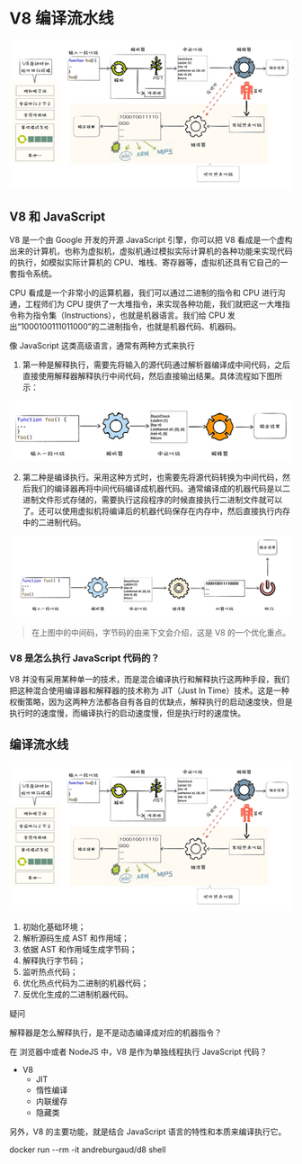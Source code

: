 # V8 编译流水线

![picture 3](./images/e7406208b1ff61b3be805fbf6d1be95204fb03ba77533410e7d3241208fb5ab7.png)  

## V8 和 JavaScript

V8 是一个由 Google 开发的开源 JavaScript 引擎，你可以把 V8 看成是一个虚构出来的计算机，也称为虚拟机，虚拟机通过模拟实际计算机的各种功能来实现代码的执行，如模拟实际计算机的 CPU、堆栈、寄存器等，虚拟机还具有它自己的一套指令系统。

CPU 看成是一个非常小的运算机器，我们可以通过二进制的指令和 CPU 进行沟通，工程师们为 CPU 提供了一大堆指令，来实现各种功能，我们就把这一大堆指令称为指令集（Instructions），也就是机器语言。我们给 CPU 发出“1000100111011000”的二进制指令，也就是机器代码、机器码。

像 JavaScript 这类高级语言，通常有两种方式来执行

1. 第一种是解释执行，需要先将输入的源代码通过解析器编译成中间代码，之后直接使用解释器解释执行中间代码，然后直接输出结果。具体流程如下图所示：

![picture 4](./images/81b2fd2cf54ba2e9d6e8960f5136446c28a767bd0436c5f4f666c019a90aa262.png)  

2. 第二种是编译执行。采用这种方式时，也需要先将源代码转换为中间代码，然后我们的编译器再将中间代码编译成机器代码。通常编译成的机器代码是以二进制文件形式存储的，需要执行这段程序的时候直接执行二进制文件就可以了。还可以使用虚拟机将编译后的机器代码保存在内存中，然后直接执行内存中的二进制代码。

![picture 5](./images/4ffc31d2bc84118d78ef43fe1733719de55bbc12a16a24e5f67d6b8d52fddb35.png)  

> 在上图中的中间码，字节码的由来下文会介绍，这是 V8 的一个优化重点。

### V8 是怎么执行 JavaScript 代码的？

V8 并没有采用某种单一的技术，而是混合编译执行和解释执行这两种手段，我们把这种混合使用编译器和解释器的技术称为 JIT（Just In Time）技术。这是一种权衡策略，因为这两种方法都各自有各自的优缺点，解释执行的启动速度快，但是执行时的速度慢，而编译执行的启动速度慢，但是执行时的速度快。

## 编译流水线

![picture 3](./images/e7406208b1ff61b3be805fbf6d1be95204fb03ba77533410e7d3241208fb5ab7.png) 

1. 初始化基础环境；
2. 解析源码生成 AST 和作用域；
3. 依据 AST 和作用域生成字节码；
4. 解释执行字节码；
5. 监听热点代码；
6. 优化热点代码为二进制的机器代码；
7. 反优化生成的二进制机器代码。

疑问

解释器是怎么解释执行，是不是动态编译成对应的机器指令？

在 浏览器中或者 NodeJS 中，V8 是作为单独线程执行 JavaScript 代码？

- V8
  - JIT
  - 惰性编译
  - 内联缓存
  - 隐藏类

另外，V8 的主要功能，就是结合 JavaScript 语言的特性和本质来编译执行它。

docker run --rm -it andreburgaud/d8 shell